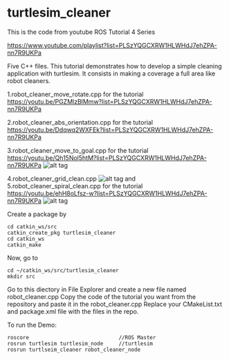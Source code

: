 # turtlesim_cleaner
This is the code from youtube ROS Tutorial 4 Series

https://www.youtube.com/playlist?list=PLSzYQGCXRW1HLWHdJ7ehZPA-nn7R9UKPa

Five C++ files. This tutorial demonstrates how to develop a simple cleaning application with turtlesim. It consists in making a coverage a full area like robot cleaners. 

1.robot_cleaner_move_rotate.cpp for the tutorial https://youtu.be/PGZMlzBlMmw?list=PLSzYQGCXRW1HLWHdJ7ehZPA-nn7R9UKPa

2.robot_cleaner_abs_orientation.cpp for the tutorial https://youtu.be/Ddqwq2WXFEk?list=PLSzYQGCXRW1HLWHdJ7ehZPA-nn7R9UKPa

3.robot_cleaner_move_to_goal.cpp for the tutorial https://youtu.be/Qh15Nol5htM?list=PLSzYQGCXRW1HLWHdJ7ehZPA-nn7R9UKPa
![alt tag](https://cloud.githubusercontent.com/assets/5270999/10780413/2861cd9a-7d63-11e5-99d0-351f45de5c56.png)


4.robot_cleaner_grid_clean.cpp
![alt tag](https://cloud.githubusercontent.com/assets/5270999/10780419/349f898a-7d63-11e5-88b9-770248e8cd24.png)
and
5.robot_cleaner_spiral_clean.cpp for the tutorial https://youtu.be/ehH8oLfsz-w?list=PLSzYQGCXRW1HLWHdJ7ehZPA-nn7R9UKPa
![alt tag](https://cloud.githubusercontent.com/assets/5270999/10780420/39414168-7d63-11e5-861c-c566d83e5a84.png)



Create a package by 
```
cd catkin_ws/src
catkin_create_pkg turtlesim_cleaner
cd catkin_ws
catkin_make
```

Now, go to 
```
cd ~/catkin_ws/src/turtlesim_cleaner
mkdir src
```

Go to this diectory in File Explorer and create a new file named   robot_cleaner.cpp
Copy the code of the tutorial you want from the repository and paste it in the robot_cleaner.cpp
Replace your CMakeList.txt and package.xml file with the files in the repo.


To run the Demo:

```
roscore                             //ROS Master
rosrun turtlesim turtlesim_node     //turtlesim
rosrun turtlseim_cleaner robot_cleaner_node
```
